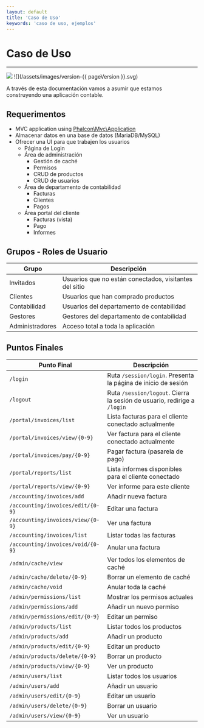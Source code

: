 ```yaml
---
layout: default
title: 'Caso de Uso'
keywords: 'caso de uso, ejemplos'
---
```


# Caso de Uso
- - -
![](/assets/images/document-status-stable-success.svg) ![](/assets/images/version-{{ pageVersion }}.svg)

A través de esta documentación vamos a asumir que estamos construyendo una aplicación contable.

## Requerimentos
- MVC application using [Phalcon\Mvc\Application][application]
- Almacenar datos en una base de datos (MariaDB/MySQL)
- Ofrecer una UI para que trabajen los usuarios
    - Página de Login
    - Área de administración
        - Gestión de caché
        - Permisos
        - CRUD de productos
        - CRUD de usuarios
    - Área de departamento de contabilidad
        - Facturas
        - Clientes
        - Pagos
    - Área portal del cliente
        - Facturas (vista)
        - Pago
        - Informes

## Grupos - Roles de Usuario

| Grupo           | Descripción                                            |
| --------------- | ------------------------------------------------------ |
| Invitados       | Usuarios que no están conectados, visitantes del sitio |
| Clientes        | Usuarios que han comprado productos                    |
| Contabilidad    | Usuarios del departamento de contabilidad              |
| Gestores        | Gestores del departamento de contabilidad              |
| Administradores | Acceso total a toda la aplicación                      |

## Puntos Finales

| Punto Final                       | Descripción                                                              |
| --------------------------------- | ------------------------------------------------------------------------ |
| `/login`                          | Ruta `/session/login`. Presenta la página de inicio de sesión            |
| `/logout`                         | Ruta `/session/logout`. Cierra la sesión de usuario, redirige a `/login` |
| `/portal/invoices/list`           | Lista facturas para el cliente conectado actualmente                     |
| `/portal/invoices/view/{0-9}`     | Ver factura para el cliente conectado actualmente                        |
| `/portal/invoices/pay/{0-9}`      | Pagar factura (pasarela de pago)                                         |
| `/portal/reports/list`            | Lista informes disponibles para el cliente conectado                     |
| `/portal/reports/view/{0-9}`      | Ver informe para este cliente                                            |
| `/accounting/invoices/add`        | Añadir nueva factura                                                     |
| `/accounting/invoices/edit/{0-9}` | Editar una factura                                                       |
| `/accounting/invoices/view/{0-9}` | Ver una factura                                                          |
| `/accounting/invoices/list`       | Listar todas las facturas                                                |
| `/accounting/invoices/void/{0-9}` | Anular una factura                                                       |
| `/admin/cache/view`               | Ver todos los elementos de caché                                         |
| `/admin/cache/delete/{0-9}`       | Borrar un elemento de caché                                              |
| `/admin/cache/void`               | Anular toda la caché                                                     |
| `/admin/permissions/list`         | Mostrar los permisos actuales                                            |
| `/admin/permissions/add`          | Añadir un nuevo permiso                                                  |
| `/admin/permissions/edit/{0-9}`   | Editar un permiso                                                        |
| `/admin/products/list`            | Listar todos los productos                                               |
| `/admin/products/add`             | Añadir un producto                                                       |
| `/admin/products/edit/{0-9}`      | Editar un producto                                                       |
| `/admin/products/delete/{0-9}`    | Borrar un producto                                                       |
| `/admin/products/view/{0-9}`      | Ver un producto                                                          |
| `/admin/users/list`               | Listar todos los usuarios                                                |
| `/admin/users/add`                | Añadir un usuario                                                        |
| `/admin/users/edit/{0-9}`         | Editar un usuario                                                        |
| `/admin/users/delete/{0-9}`       | Borrar un usuario                                                        |
| `/admin/users/view/{0-9}`         | Ver un usuario                                                           |

[application]: application

